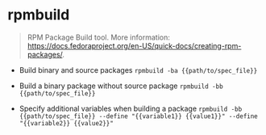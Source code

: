 # rpmbuild
> RPM Package Build tool.
> More information: <https://docs.fedoraproject.org/en-US/quick-docs/creating-rpm-packages/>.

- Build binary and source packages
`rpmbuild -ba {{path/to/spec_file}}`

- Build a binary package without source package
`rpmbuild -bb {{path/to/spec_file}}`

- Specify additional variables when building a package
`rpmbuild -bb {{path/to/spec_file}} --define "{{variable1}} {{value1}}" --define "{{variable2}} {{value2}}"`
